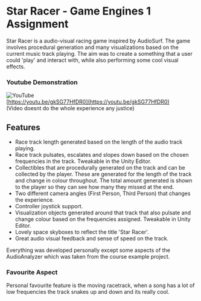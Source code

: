 # Star Racer - Game Engines 1 Assignment

Star Racer is a audio-visual racing game inspired by AudioSurf. The game involves procedural generation and many visualizations based on the current music track playing. The aim was to create a something that a user could 'play' and interact with, while also performing some cool visual effects.

### Youtube Demonstration
![YouTube](https://img.youtube.com/vi/gkSG77HfDR0/mqdefault.jpg) \
[https://youtu.be/gkSG77HfDR0](https://youtu.be/gkSG77HfDR0) \
(Video doesnt do the whole experience any justice)

## Features

 - Race track length generated based on the length of the audio track
   playing.
 - Race track pulsates, escalates and slopes down based on the chosen
   frequencies in the track. Tweakable in the Unity Editor.
 - Collectibles that are procedurally generated on the track and can be
   collected by the player. These are generated for the length of the
   track and change in colour throughout. The total amount generated is
   shown to the player so they can see how many they missed at the end.
 - Two different camera angles (First Person, Third Person) that changes
   the experience. 
 - Controller joystick support.
 - Visualization objects generated around that track that also pulsate
   and change colour based on the frequencies assigned. Tweakable in Unity Editor.
 - Lovely space skyboxes to reflect the title 'Star Racer'.
 - Great audio visual feedback and sense of speed on the track.

Everything was developed personally except some aspects of the AudioAnalyzer which was taken from the course example project.

### Favourite Aspect
Personal favourite feature is the moving racetrack, when a song has a lot of low frequencies the track snakes up and down and its really cool.
